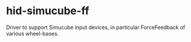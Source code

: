 # hid-simucube-ff
Driver to support Simucube input devices, in particular ForceFeedback of various wheel-bases.
